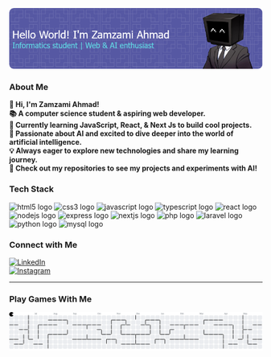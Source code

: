 ![Zamzami Ahmad](zamzamiahmad.png)

### About Me

**👋 Hi, I'm Zamzami Ahmad!**  
**📚 A computer science student & aspiring web developer.**  
**🚀 Currently learning JavaScript, React, & Next Js to build cool projects.**  
**🤖 Passionate about AI and excited to dive deeper into the world of artificial intelligence.**  
**💡 Always eager to explore new technologies and share my learning journey.**  
**🔧 Check out my repositories to see my projects and experiments with AI!**


### Tech Stack

<div align="left">
  <img src="https://cdn.jsdelivr.net/gh/devicons/devicon/icons/html5/html5-original.svg" height="40" alt="html5 logo"  />
  <img src="https://cdn.jsdelivr.net/gh/devicons/devicon/icons/css3/css3-original.svg" height="40" alt="css3 logo"  />
  <img src="https://cdn.jsdelivr.net/gh/devicons/devicon/icons/javascript/javascript-original.svg" height="40" alt="javascript logo"  />
  <img src="https://cdn.jsdelivr.net/gh/devicons/devicon/icons/typescript/typescript-original.svg" height="40" alt="typescript logo"  />
  <img src="https://cdn.jsdelivr.net/gh/devicons/devicon/icons/react/react-original.svg" height="40" alt="react logo"  />
  <img src="https://cdn.jsdelivr.net/gh/devicons/devicon/icons/nodejs/nodejs-original.svg" height="40" alt="nodejs logo"  />
  <img src="https://cdn.jsdelivr.net/gh/devicons/devicon/icons/express/express-original.svg" height="40" alt="express logo"  />
  <img src="https://cdn.jsdelivr.net/gh/devicons/devicon/icons/nextjs/nextjs-original.svg" height="40" alt="nextjs logo"  />
  <img src="https://cdn.jsdelivr.net/gh/devicons/devicon/icons/php/php-original.svg" height="40" alt="php logo"  />
  <img src="https://cdn.jsdelivr.net/gh/devicons/devicon/icons/laravel/laravel-original.svg" height="40" alt="laravel logo"  />
  <img src="https://cdn.jsdelivr.net/gh/devicons/devicon/icons/python/python-original.svg" height="40" alt="python logo"  />
  <img src="https://cdn.jsdelivr.net/gh/devicons/devicon/icons/mysql/mysql-original.svg" height="40" alt="mysql logo"  />
</div>

### Connect with Me

[![LinkedIn](https://img.shields.io/badge/LinkedIn-0A66C2?style=for-the-badge&logo=linkedin&logoColor=white)](https://www.linkedin.com/in/your-profile)  
[![Instagram](https://img.shields.io/badge/Instagram-E4405F?style=for-the-badge&logo=instagram&logoColor=white)](https://www.instagram.com/zamzami.ahmd/)


---

### Play Games With Me

<picture>
  <source media="(prefers-color-scheme: dark)" srcset="https://raw.githubusercontent.com/ZetSphere/ZetSphere/output/pacman-contribution-graph-dark.svg">
  <source media="(prefers-color-scheme: light)" srcset="https://raw.githubusercontent.com/ZetSphere/ZetSphere/output/pacman-contribution-graph.svg">
  <img alt="pacman contribution graph" src="https://raw.githubusercontent.com/ZetSphere/ZetSphere/output/pacman-contribution-graph.svg">
</picture>
